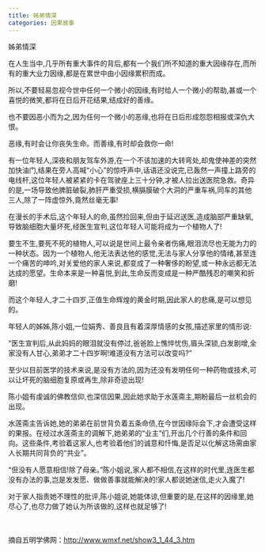 ```yaml
---
title: 姊弟情深
categories: 因果故事
---
```



姊弟情深

在人生当中,几乎所有重大事件的背后,都有一个我们所不知道的重大因缘存在,而所有的重大业力因缘,都是在累世中由小因缘累积而成。

所以,不要轻易忽视今世中任何一个微小的因缘,有时给人一个微小的帮助,甚或一个喜悦的微笑,都将在日后开花结果,结成好的善缘。

也不要因恶小而为之,因为任何一个微小的恶缘,也将在日后形成怨怨相报或深仇大恨。

恶缘,有时会让你丧失生命。而善缘,有时却会救你一命!

有一位年轻人,深夜和朋友驾车外游,在一个不该加速的大转弯处,却鬼使神差的突然加快油门,结果在旁人高喊“小心”的惊呼声中,话语还没说完,已轰然一声撞上路旁的电线杆,这位年轻人被紧紧的卡在驾驶座上三十分钟,才被人拉出送医院急救。奇异的是,一场导致他脾脏破裂,肺肝严重受损,横膈膜破个大洞的严重车祸,同车的其他三人,除了一阵虚惊外,竟然丝毫无事!

在漫长的手术后,这个年轻人的命,虽然捡回来,但由于延迟送医,造成脑部严重缺氧,导致脑细胞大量坏死,经医生宣判,这位年轻人可能将成为一个植物人了!

要生不生,要死不死的植物人,可以说是世间上最令亲者伤痛,眼泪流尽也无能为力的一种状态。因为一个植物人,他无法表达他的感觉,无法与家人分享他的情绪,甚至连一个痛苦的呻吟,对关爱他的家人来说,都变成了一种奢侈的盼望,或一种永远都无法达成的愿望。生命本来是一种喜悦,到此,生命反而变成是一种严酷残忍的嘲笑和折磨!

而这个年轻人,才二十四岁,正值生命辉煌的黄金时期,因此家人的悲痛,是可以想见的。

年轻人的姊姊,陈小姐,一位娟秀、善良且有着深厚情感的女孩,描述家里的情形说:

“医生宣判后,从此妈妈的眼泪就没有停过,爸爸脸上憔悴忧伤,眉头深锁,白发剧增,全家没有人甘心,弟弟才二十四岁啊!难道没有方法可以改变吗?”

至少以目前医学的技术来说,是没有方法的,因为还没有发明任何一种药物或技术,可以让坏死的脑细胞复原或再生,除非奇迹出现!

陈小姐有虔诚的佛教信仰,也深信因果,因此她求助于水莲斋主,期盼最后一丝机会的出现。

水莲斋主告诉她,她的弟弟在前世背负着五条命债,在今世因缘际会下,才会遭受这样的果报。在经过水莲斋主的调解下,她弟弟的“业主”们,开出几个行善的条件和回向。这些条件,考验着这家人,也考验着他们的诚意和忏悔,是否足以化解这场需由家人长期共同背负的“共业”。

“但没有人愿意相信!除了母亲。”陈小姐说,家人都不相信,在这样的时代里,连医生都没有办法的事,岂是发发愿、做做善事就能解决的!家人都说她迷信,走火入魔了!

对于家人指责她不理性的批评,陈小姐说,她能体谅,但重要的是,在这样的因缘里,她尽心了,也尽力做了她认为所该做的,这样也就足够了!

　 　

摘自五明学佛网：http://www.wmxf.net/show3_1_44_3.htm